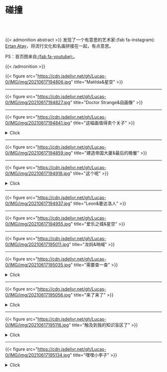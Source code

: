 # 碰撞


<!--more-->

</br>

</br>

{{< admonition abstract >}}
发现了一个有意思的艺术家:(fab fa-instagram): [Ertan Atay](https://www.instagram.com/failunfailunmefailun/)，将流行文化和名画拼接在一起，有点意思。

PS：首页图来自[:(fab fa-youtube):](https://www.youtube.com/watch?v=ICxC5ekWnUc)。

{{< /admonition >}}

{{< figure src="https://cdn.jsdelivr.net/gh/Lucas-0/IMG/img/20210617194806.jpg" title="Matilda&星空" >}}

---

{{< figure src="https://cdn.jsdelivr.net/gh/Lucas-0/IMG/img/20210617194827.jpg" title="Doctor Strange&自画像" >}}

---

{{< figure src="https://cdn.jsdelivr.net/gh/Lucas-0/IMG/img/20210617194841.jpg" title="这幅画值得卖个关子" >}}

<details>
<summary>Click</summary>
<div>
  碧梨&戴珍珠耳环的少女
  </div>
</details>


---

{{< figure src="https://cdn.jsdelivr.net/gh/Lucas-0/IMG/img/20210617194859.jpg" title="建造帝国大厦&最后的晚餐" >}}

---

{{< figure src="https://cdn.jsdelivr.net/gh/Lucas-0/IMG/img/20210617194918.jpg" title="这个呢" >}}

<details>
<summary>Click</summary>
<div>
  胜利之吻&The Kiss' by Gustav Klimt
  </div>
</details>


---

{{< figure src="https://cdn.jsdelivr.net/gh/Lucas-0/IMG/img/20210617194937.jpg" title="Leon&曼达洛人" >}}

---

{{< figure src="https://cdn.jsdelivr.net/gh/Lucas-0/IMG/img/20210617194955.jpg" title="爱乐之城&星空" >}}

---

{{< figure src="https://cdn.jsdelivr.net/gh/Lucas-0/IMG/img/20210617195011.jpg" title="龙妈&呐喊" >}}

---

{{< figure src="https://cdn.jsdelivr.net/gh/Lucas-0/IMG/img/20210617195035.jpg" title="需要查一查" >}}

<details>
<summary>Click</summary>
<div>
  老白&王座上的拿破仑一世
  </div>
</details>



---

{{< figure src="https://cdn.jsdelivr.net/gh/Lucas-0/IMG/img/20210617195056.jpg" title="来了来了" >}}

<details>
<summary>Click</summary>
<div>
  致敬名画怎么能没有《创造亚当》呢？还有昆汀这个足控。
  <blockquote>and god created foot! Tag your foot loving friends like Tarantino! 👠</blockquote>
  顺带@新海诚。
  </div>
</details>



---

{{< figure src="https://cdn.jsdelivr.net/gh/Lucas-0/IMG/img/20210617195116.jpg" title="触及到我的知识盲区了" >}}

<details>
<summary>Click</summary>
<div>
  <i>Meeting of thirty-five heads of expression</i>
  </div>
</details>



---

{{< figure src="https://cdn.jsdelivr.net/gh/Lucas-0/IMG/img/20210617195134.jpg" title="嘿嘿小李子" >}}



<details>
<summary>Click</summary>
<div>
  <i>The Wolf of Wall Street</i> & <i>The quiet pet</i>
  </div>
</details>


